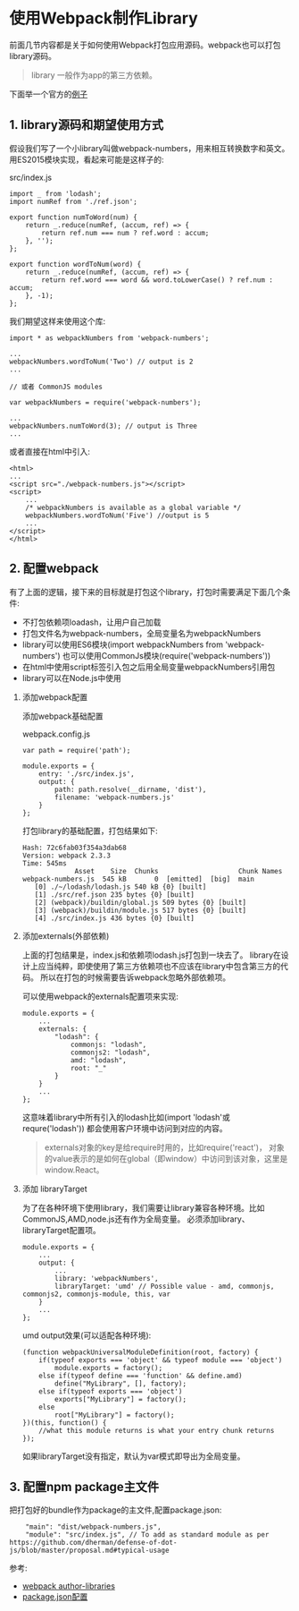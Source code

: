 # 使用Webpack制作Library

前面几节内容都是关于如何使用Webpack打包应用源码。webpack也可以打包library源码。

> library 一般作为app的第三方依赖。

下面举一个官方的<a href='https://github.com/kalcifer/webpack-library-example'>例子</a>


## 1. library源码和期望使用方式

假设我们写了一个小library叫做webpack-numbers，用来相互转换数字和英文。
用ES2015模块实现，看起来可能是这样子的:

src/index.js

```
import _ from 'lodash';
import numRef from './ref.json';

export function numToWord(num) {
    return _.reduce(numRef, (accum, ref) => {
        return ref.num === num ? ref.word : accum;
    }, '');
};

export function wordToNum(word) {
    return _.reduce(numRef, (accum, ref) => {
        return ref.word === word && word.toLowerCase() ? ref.num : accum;
    }, -1);
};
```

我们期望这样来使用这个库:

```
import * as webpackNumbers from 'webpack-numbers';

...
webpackNumbers.wordToNum('Two') // output is 2
...

// 或者 CommonJS modules

var webpackNumbers = require('webpack-numbers');

...
webpackNumbers.numToWord(3); // output is Three
...

```

或者直接在html中引入:


```
<html>
...
<script src="./webpack-numbers.js"></script>
<script>
    ...
    /* webpackNumbers is available as a global variable */
    webpackNumbers.wordToNum('Five') //output is 5
    ...
</script>
</html>
```

## 2. 配置webpack

有了上面的逻辑，接下来的目标就是打包这个library，打包时需要满足下面几个条件:

- 不打包依赖项loadash，让用户自己加载
- 打包文件名为webpack-numbers，全局变量名为webpackNumbers
- library可以使用ES6模块(import webpackNumbers from 'webpack-numbers')
也可以使用CommonJs模块(require('webpack-numbers'))
- 在html中使用script标签引入包之后用全局变量webpackNumbers引用包
- library可以在Node.js中使用

1. 添加webpack配置

    添加webpack基础配置

    webpack.config.js
    ```
    var path = require('path');

    module.exports = {
        entry: './src/index.js',
        output: {
            path: path.resolve(__dirname, 'dist'),
            filename: 'webpack-numbers.js'
        }
    };
    ```

    打包library的基础配置，打包结果如下:

    ```
    Hash: 72c6fab03f354a3dab68
    Version: webpack 2.3.3
    Time: 545ms
                 Asset    Size  Chunks                    Chunk Names
    webpack-numbers.js  545 kB       0  [emitted]  [big]  main
       [0] ./~/lodash/lodash.js 540 kB {0} [built]
       [1] ./src/ref.json 235 bytes {0} [built]
       [2] (webpack)/buildin/global.js 509 bytes {0} [built]
       [3] (webpack)/buildin/module.js 517 bytes {0} [built]
       [4] ./src/index.js 436 bytes {0} [built]
    ```

2. 添加externals(外部依赖)

    上面的打包结果是，index.js和依赖项lodash.js打包到一块去了。
    library在设计上应当纯粹，即使使用了第三方依赖项也不应该在library中包含第三方的代码。
    所以在打包的时候需要告诉webpack忽略外部依赖项。

    可以使用webpack的externals配置项来实现:

    ```
    module.exports = {
        ...
        externals: {
            "lodash": {
                commonjs: "lodash",
                commonjs2: "lodash",
                amd: "lodash",
                root: "_"
            }
        }
        ...
    };
    ```

    这意味着library中所有引入的lodash比如(import 'lodash'或 requre('lodash'))
    都会使用客户环境中访问到对应的内容。

    > externals对象的key是给require时用的，比如require('react')，
    对象的value表示的是如何在global（即window）中访问到该对象，这里是window.React。

3. 添加 libraryTarget

    为了在各种环境下使用library，我们需要让library兼容各种环境。比如CommonJS,AMD,node.js还有作为全局变量。
    必须添加library、libraryTarget配置项。

    ```
    module.exports = {
        ...
        output: {
            ...
            library: 'webpackNumbers',
            libraryTarget: 'umd' // Possible value - amd, commonjs, commonjs2, commonjs-module, this, var
        }
        ...
    };
    ```

    umd output效果(可以适配各种环境):

    ```
    (function webpackUniversalModuleDefinition(root, factory) {
        if(typeof exports === 'object' && typeof module === 'object')
            module.exports = factory();
        else if(typeof define === 'function' && define.amd)
            define("MyLibrary", [], factory);
        else if(typeof exports === 'object')
            exports["MyLibrary"] = factory();
        else
            root["MyLibrary"] = factory();
    })(this, function() {
        //what this module returns is what your entry chunk returns
    });
    ```

    如果libraryTarget没有指定，默认为var模式即导出为全局变量。

## 3. 配置npm package主文件

把打包好的bundle作为package的主文件,配置package.json:

```
    "main": "dist/webpack-numbers.js",
    "module": "src/index.js", // To add as standard module as per https://github.com/dherman/defense-of-dot-js/blob/master/proposal.md#typical-usage
```

参考:
- <a href='https://webpack.js.org/guides/author-libraries/'>webpack author-libraries</a>
- <a href='https://docs.npmjs.com/files/package.json#main'>package.json配置</a>

